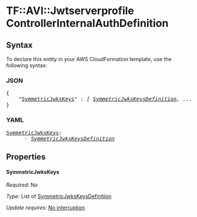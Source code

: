# TF::AVI::Jwtserverprofile ControllerInternalAuthDefinition

## Syntax

To declare this entity in your AWS CloudFormation template, use the following syntax:

### JSON

<pre>
{
    "<a href="#symmetricjwkskeys" title="SymmetricJwksKeys">SymmetricJwksKeys</a>" : <i>[ <a href="symmetricjwkskeysdefinition.md">SymmetricJwksKeysDefinition</a>, ... ]</i>
}
</pre>

### YAML

<pre>
<a href="#symmetricjwkskeys" title="SymmetricJwksKeys">SymmetricJwksKeys</a>: <i>
      - <a href="symmetricjwkskeysdefinition.md">SymmetricJwksKeysDefinition</a></i>
</pre>

## Properties

#### SymmetricJwksKeys

_Required_: No

_Type_: List of <a href="symmetricjwkskeysdefinition.md">SymmetricJwksKeysDefinition</a>

_Update requires_: [No interruption](https://docs.aws.amazon.com/AWSCloudFormation/latest/UserGuide/using-cfn-updating-stacks-update-behaviors.html#update-no-interrupt)

